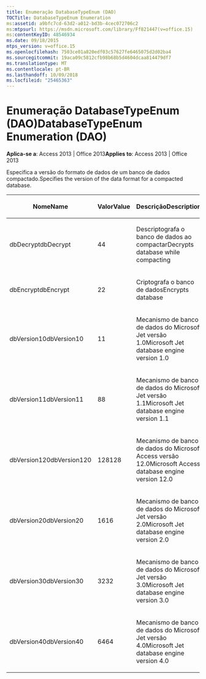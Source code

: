 ```yaml
---
title: Enumeração DatabaseTypeEnum (DAO)
TOCTitle: DatabaseTypeEnum Enumeration
ms:assetid: a9bfc7cd-63d2-a012-bd3b-4cec072706c2
ms:mtpsurl: https://msdn.microsoft.com/library/Ff821447(v=office.15)
ms:contentKeyID: 48546934
ms.date: 09/18/2015
mtps_version: v=office.15
ms.openlocfilehash: 7503ce01a820edf03c57627fe6465075d2d02ba4
ms.sourcegitcommit: 19aca09c5812cfb98b68b5d4604dcaa814479df7
ms.translationtype: MT
ms.contentlocale: pt-BR
ms.lasthandoff: 10/09/2018
ms.locfileid: "25465363"
---
```

# <a name="databasetypeenum-enumeration-dao"></a><span data-ttu-id="8d3b0-102">Enumeração DatabaseTypeEnum (DAO)</span><span class="sxs-lookup"><span data-stu-id="8d3b0-102">DatabaseTypeEnum Enumeration (DAO)</span></span>


<span data-ttu-id="8d3b0-103">**Aplica-se a**: Access 2013 | Office 2013</span><span class="sxs-lookup"><span data-stu-id="8d3b0-103">**Applies to**: Access 2013 | Office 2013</span></span>

<span data-ttu-id="8d3b0-104">Especifica a versão do formato de dados de um banco de dados compactado.</span><span class="sxs-lookup"><span data-stu-id="8d3b0-104">Specifies the version of the data format for a compacted database.</span></span>

<table>
<colgroup>
<col style="width: 33%" />
<col style="width: 33%" />
<col style="width: 33%" />
</colgroup>
<thead>
<tr class="header">
<th><p><span data-ttu-id="8d3b0-105">Nome</span><span class="sxs-lookup"><span data-stu-id="8d3b0-105">Name</span></span></p></th>
<th><p><span data-ttu-id="8d3b0-106">Valor</span><span class="sxs-lookup"><span data-stu-id="8d3b0-106">Value</span></span></p></th>
<th><p><span data-ttu-id="8d3b0-107">Descrição</span><span class="sxs-lookup"><span data-stu-id="8d3b0-107">Description</span></span></p></th>
</tr>
</thead>
<tbody>
<tr class="odd">
<td><p><span data-ttu-id="8d3b0-108">dbDecrypt</span><span class="sxs-lookup"><span data-stu-id="8d3b0-108">dbDecrypt</span></span></p></td>
<td><p><span data-ttu-id="8d3b0-109">4</span><span class="sxs-lookup"><span data-stu-id="8d3b0-109">4</span></span></p></td>
<td><p><span data-ttu-id="8d3b0-110">Descriptografa o banco de dados ao compactar</span><span class="sxs-lookup"><span data-stu-id="8d3b0-110">Decrypts database while compacting</span></span></p></td>
</tr>
<tr class="even">
<td><p><span data-ttu-id="8d3b0-111">dbEncrypt</span><span class="sxs-lookup"><span data-stu-id="8d3b0-111">dbEncrypt</span></span></p></td>
<td><p><span data-ttu-id="8d3b0-112">2</span><span class="sxs-lookup"><span data-stu-id="8d3b0-112">2</span></span></p></td>
<td><p><span data-ttu-id="8d3b0-113">Criptografa o banco de dados</span><span class="sxs-lookup"><span data-stu-id="8d3b0-113">Encrypts database</span></span></p></td>
</tr>
<tr class="odd">
<td><p><span data-ttu-id="8d3b0-114">dbVersion10</span><span class="sxs-lookup"><span data-stu-id="8d3b0-114">dbVersion10</span></span></p></td>
<td><p><span data-ttu-id="8d3b0-115">1</span><span class="sxs-lookup"><span data-stu-id="8d3b0-115">1</span></span></p></td>
<td><p><span data-ttu-id="8d3b0-116">Mecanismo de banco de dados do Microsoft Jet versão 1.0</span><span class="sxs-lookup"><span data-stu-id="8d3b0-116">Microsoft Jet database engine version 1.0</span></span></p></td>
</tr>
<tr class="even">
<td><p><span data-ttu-id="8d3b0-117">dbVersion11</span><span class="sxs-lookup"><span data-stu-id="8d3b0-117">dbVersion11</span></span></p></td>
<td><p><span data-ttu-id="8d3b0-118">8</span><span class="sxs-lookup"><span data-stu-id="8d3b0-118">8</span></span></p></td>
<td><p><span data-ttu-id="8d3b0-119">Mecanismo de banco de dados do Microsoft Jet versão 1.1</span><span class="sxs-lookup"><span data-stu-id="8d3b0-119">Microsoft Jet database engine version 1.1</span></span></p></td>
</tr>
<tr class="odd">
<td><p><span data-ttu-id="8d3b0-120">dbVersion120</span><span class="sxs-lookup"><span data-stu-id="8d3b0-120">dbVersion120</span></span></p></td>
<td><p><span data-ttu-id="8d3b0-121">128</span><span class="sxs-lookup"><span data-stu-id="8d3b0-121">128</span></span></p></td>
<td><p><span data-ttu-id="8d3b0-122">Mecanismo de banco de dados do Microsoft Access versão 12.0</span><span class="sxs-lookup"><span data-stu-id="8d3b0-122">Microsoft Access database engine version 12.0</span></span></p></td>
</tr>
<tr class="even">
<td><p><span data-ttu-id="8d3b0-123">dbVersion20</span><span class="sxs-lookup"><span data-stu-id="8d3b0-123">dbVersion20</span></span></p></td>
<td><p><span data-ttu-id="8d3b0-124">16</span><span class="sxs-lookup"><span data-stu-id="8d3b0-124">16</span></span></p></td>
<td><p><span data-ttu-id="8d3b0-125">Mecanismo de banco de dados do Microsoft Jet versão 2.0</span><span class="sxs-lookup"><span data-stu-id="8d3b0-125">Microsoft Jet database engine version 2.0</span></span></p></td>
</tr>
<tr class="odd">
<td><p><span data-ttu-id="8d3b0-126">dbVersion30</span><span class="sxs-lookup"><span data-stu-id="8d3b0-126">dbVersion30</span></span></p></td>
<td><p><span data-ttu-id="8d3b0-127">32</span><span class="sxs-lookup"><span data-stu-id="8d3b0-127">32</span></span></p></td>
<td><p><span data-ttu-id="8d3b0-128">Mecanismo de banco de dados do Microsoft Jet versão 3.0</span><span class="sxs-lookup"><span data-stu-id="8d3b0-128">Microsoft Jet database engine version 3.0</span></span></p></td>
</tr>
<tr class="even">
<td><p><span data-ttu-id="8d3b0-129">dbVersion40</span><span class="sxs-lookup"><span data-stu-id="8d3b0-129">dbVersion40</span></span></p></td>
<td><p><span data-ttu-id="8d3b0-130">64</span><span class="sxs-lookup"><span data-stu-id="8d3b0-130">64</span></span></p></td>
<td><p><span data-ttu-id="8d3b0-131">Mecanismo de banco de dados do Microsoft Jet versão 4.0</span><span class="sxs-lookup"><span data-stu-id="8d3b0-131">Microsoft Jet database engine version 4.0</span></span></p></td>
</tr>
</tbody>
</table>

